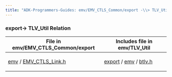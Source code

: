 ```yaml
---
title: "ADK-Programmers-Guides: emv/EMV_CTLS_Common/export -\\> TLV_Util Relation"
---
```


### export→ TLV_Util Relation

| File in emv/EMV_CTLS_Common/export | Includes file in emv/TLV_Util |
|----|----|
| <p><a href="dir_ba55f31769dc4aed085c5be441e39791.md">emv</a> / <a href="_e_m_v___c_t_l_s___link_8h.md">EMV_CTLS_Link.h</a></p> | <p><a href="dir_2b94011182cccbeeedaa27d80210d4e6.md">export</a> / <a href="dir_811fc19cda6e4229a2bc03f90d55dff0.md">emv</a> / <a href="btlv_8h.md">btlv.h</a></p> |
